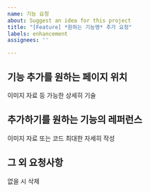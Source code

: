 ```yaml
---
name: 기능 요청
about: Suggest an idea for this project
title: "[Feature] *원하는 기능명* 추가 요청"
labels: enhancement
assignees: ''

---
```


## 기능 추가를 원하는 페이지 위치
이미지 자료 등 가능한 상세히 기술

## 추가하기를 원하는 기능의 레퍼런스
이미지 자료 또는 코드 최대한 자세히 작성

## 그 외 요청사항
없을 시 삭제

